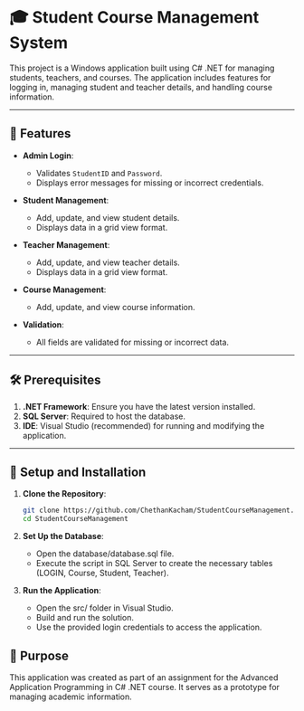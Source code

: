 # 🎓 Student Course Management System

This project is a Windows application built using C# .NET for managing students, teachers, and courses. The application includes features for logging in, managing student and teacher details, and handling course information.

---

## 📜 Features

- **Admin Login**:  
  - Validates `StudentID` and `Password`.  
  - Displays error messages for missing or incorrect credentials.

- **Student Management**:  
  - Add, update, and view student details.  
  - Displays data in a grid view format.

- **Teacher Management**:  
  - Add, update, and view teacher details.  
  - Displays data in a grid view format.

- **Course Management**:  
  - Add, update, and view course information.  

- **Validation**:  
  - All fields are validated for missing or incorrect data.

---

## 🛠️ Prerequisites

1. **.NET Framework**: Ensure you have the latest version installed.
2. **SQL Server**: Required to host the database.
3. **IDE**: Visual Studio (recommended) for running and modifying the application.

---

## 🚀 Setup and Installation

1. **Clone the Repository**:
   ```bash
   git clone https://github.com/ChethanKacham/StudentCourseManagement.git
   cd StudentCourseManagement
   
2. **Set Up the Database**:
   - Open the database/database.sql file.
   - Execute the script in SQL Server to create the necessary tables (LOGIN, Course, Student, Teacher).
   
3. **Run the Application**:
   - Open the src/ folder in Visual Studio.
   - Build and run the solution.
   - Use the provided login credentials to access the application.

## 📌 Purpose
This application was created as part of an assignment for the Advanced Application Programming in C# .NET course. It serves as a prototype for managing academic information.